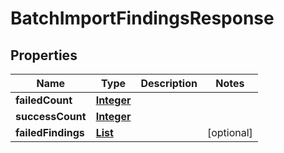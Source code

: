 

# BatchImportFindingsResponse


## Properties

| Name | Type | Description | Notes |
|------------ | ------------- | ------------- | -------------|
|**failedCount** | [**Integer**](Integer.md) |  |  |
|**successCount** | [**Integer**](Integer.md) |  |  |
|**failedFindings** | [**List**](List.md) |  |  [optional] |



